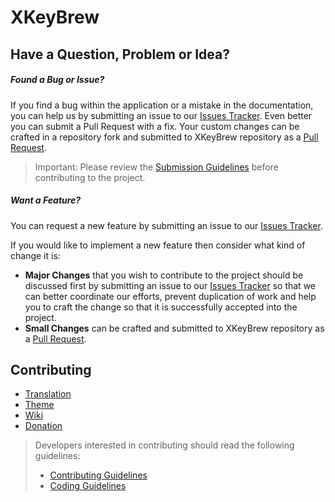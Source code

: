 [github]: https://github.com/Badisi/xkeybrew
[issues]: https://github.com/Badisi/xkeybrew/issues
[pulls]: https://github.com/Badisi/xkeybrew/pulls
[submit]: docs/guides/CONTRIBUTING.md#submit

XKeyBrew
=========

## <a name="reports"></a> Have a Question, Problem or Idea?

##### Found a Bug or Issue?

If you find a bug within the application or a mistake in the documentation, you can help us by
submitting an issue to our [Issues Tracker][issues]. Even better you can submit a Pull Request
with a fix. Your custom changes can be crafted in a repository fork and submitted to XKeyBrew repository 
as a [Pull Request](pulls).

> Important: Please review the [Submission Guidelines](submit) before contributing to the project.

##### Want a Feature?

You can request a new feature by submitting an issue to our [Issues Tracker][issues].

If you would like to implement a new feature then consider what kind of change it is:

* **Major Changes** that you wish to contribute to the project should be discussed first by
submitting an issue to our [Issues Tracker][issues] so that we can better coordinate our efforts,
prevent duplication of work and help you to craft the change so that it is successfully accepted
into the project.
* **Small Changes** can be crafted and submitted to XKeyBrew repository as a [Pull Request](pulls).


## <a name="contributing"></a> Contributing

- [Translation]()
- [Theme]()
- [Wiki]()
- [Donation]()

> Developers interested in contributing should read the following guidelines:
> - [Contributing Guidelines](docs/guides/CONTRIBUTING.md)
> - [Coding Guidelines](docs/guides/CODING.md)
